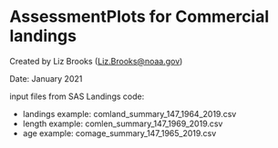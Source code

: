 # AssessmentPlots for Commercial landings

Created by Liz Brooks (Liz.Brooks@noaa.gov)

Date: January 2021

input files from SAS Landings code:
+ landings example: comland_summary_147_1964_2019.csv
+ length example: comlen_summary_147_1969_2019.csv
+ age example: comage_summary_147_1965_2019.csv

